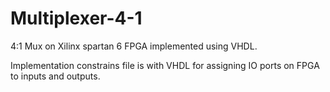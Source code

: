 # Multiplexer-4-1
4:1 Mux on Xilinx spartan 6 FPGA implemented using VHDL. 

Implementation constrains file is with VHDL for assigning IO ports on FPGA to inputs and outputs.
